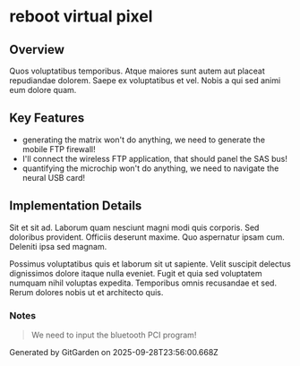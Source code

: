# reboot virtual pixel

## Overview
Quos voluptatibus temporibus. Atque maiores sunt autem aut placeat repudiandae dolorem. Saepe ex voluptatibus et vel. Nobis a qui sed animi eum dolore quam.

## Key Features
- generating the matrix won't do anything, we need to generate the mobile FTP firewall!
- I'll connect the wireless FTP application, that should panel the SAS bus!
- quantifying the microchip won't do anything, we need to navigate the neural USB card!

## Implementation Details
Sit et sit ad. Laborum quam nesciunt magni modi quis corporis. Sed doloribus provident. Officiis deserunt maxime. Quo aspernatur ipsam cum. Deleniti ipsa sed magnam.
 Possimus voluptatibus quis et laborum sit ut sapiente. Velit suscipit delectus dignissimos dolore itaque nulla eveniet. Fugit et quia sed voluptatem numquam nihil voluptas expedita. Temporibus omnis recusandae et sed. Rerum dolores nobis ut et architecto quis.

### Notes
> We need to input the bluetooth PCI program!

Generated by GitGarden on 2025-09-28T23:56:00.668Z